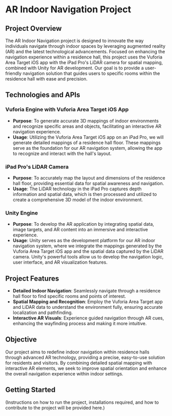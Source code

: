 # AR Indoor Navigation Project

## Project Overview

The AR Indoor Navigation project is designed to innovate the way individuals navigate through indoor spaces by leveraging augmented reality (AR) and the latest technological advancements. Focused on enhancing the navigation experience within a residence hall, this project uses the Vuforia Area Target iOS app with the iPad Pro's LiDAR camera for spatial mapping, combined with Unity for AR development. Our goal is to provide a user-friendly navigation solution that guides users to specific rooms within the residence hall with ease and precision.

## Technologies and APIs

### Vuforia Engine with Vuforia Area Target iOS App

- **Purpose**: To generate accurate 3D mappings of indoor environments and recognize specific areas and objects, facilitating an interactive AR navigation experience.
- **Usage**: Utilizing the Vuforia Area Target iOS app on an iPad Pro, we will generate detailed mappings of a residence hall floor. These mappings serve as the foundation for our AR navigation system, allowing the app to recognize and interact with the hall's layout.

### iPad Pro's LiDAR Camera

- **Purpose**: To accurately map the layout and dimensions of the residence hall floor, providing essential data for spatial awareness and navigation.
- **Usage**: The LiDAR technology in the iPad Pro captures depth information and spatial data, which is then processed and utilized to create a comprehensive 3D model of the indoor environment.

### Unity Engine

- **Purpose**: To develop the AR application by integrating spatial data, image targets, and AR content into an immersive and interactive experience.
- **Usage**: Unity serves as the development platform for our AR indoor navigation system, where we integrate the mappings generated by the Vuforia Area Target iOS app and the spatial data captured by the LiDAR camera. Unity's powerful tools allow us to develop the navigation logic, user interface, and AR visualization features.

## Project Features

- **Detailed Indoor Navigation**: Seamlessly navigate through a residence hall floor to find specific rooms and points of interest.
- **Spatial Mapping and Recognition**: Employ the Vuforia Area Target app and LiDAR data to understand the environment fully, ensuring accurate localization and pathfinding.
- **Interactive AR Visuals**: Experience guided navigation through AR cues, enhancing the wayfinding process and making it more intuitive.

## Objective

Our project aims to redefine indoor navigation within residence halls through advanced AR technology, providing a precise, easy-to-use solution for residents and visitors. By combining detailed spatial mapping with interactive AR elements, we seek to improve spatial orientation and enhance the overall navigation experience within indoor settings.

## Getting Started

(Instructions on how to run the project, installations required, and how to contribute to the project will be provided here.)

